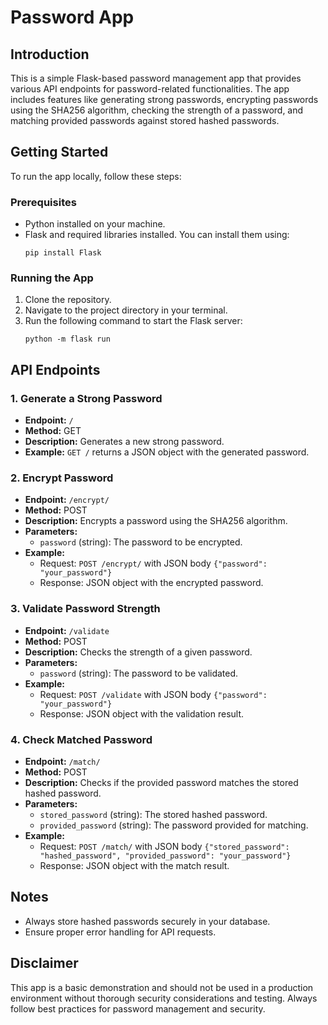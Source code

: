 # Password App

## Introduction
This is a simple Flask-based password management app that provides various API endpoints for password-related functionalities. The app includes features like generating strong passwords, encrypting passwords using the SHA256 algorithm, checking the strength of a password, and matching provided passwords against stored hashed passwords.

## Getting Started
To run the app locally, follow these steps:

### Prerequisites
- Python installed on your machine.
- Flask and required libraries installed. You can install them using:
  ```
  pip install Flask
  ```

### Running the App
1. Clone the repository.
2. Navigate to the project directory in your terminal.
3. Run the following command to start the Flask server:
   ```
   python -m flask run
   ```

## API Endpoints

### 1. Generate a Strong Password
- **Endpoint:** `/`
- **Method:** GET
- **Description:** Generates a new strong password.
- **Example:** `GET /` returns a JSON object with the generated password.

### 2. Encrypt Password
- **Endpoint:** `/encrypt/`
- **Method:** POST
- **Description:** Encrypts a password using the SHA256 algorithm.
- **Parameters:**
  - `password` (string): The password to be encrypted.
- **Example:** 
  - Request: `POST /encrypt/` with JSON body `{"password": "your_password"}`
  - Response: JSON object with the encrypted password.

### 3. Validate Password Strength
- **Endpoint:** `/validate`
- **Method:** POST
- **Description:** Checks the strength of a given password.
- **Parameters:**
  - `password` (string): The password to be validated.
- **Example:**
  - Request: `POST /validate` with JSON body `{"password": "your_password"}`
  - Response: JSON object with the validation result.

### 4. Check Matched Password
- **Endpoint:** `/match/`
- **Method:** POST
- **Description:** Checks if the provided password matches the stored hashed password.
- **Parameters:**
  - `stored_password` (string): The stored hashed password.
  - `provided_password` (string): The password provided for matching.
- **Example:**
  - Request: `POST /match/` with JSON body `{"stored_password": "hashed_password", "provided_password": "your_password"}`
  - Response: JSON object with the match result.

## Notes
- Always store hashed passwords securely in your database.
- Ensure proper error handling for API requests.

## Disclaimer
This app is a basic demonstration and should not be used in a production environment without thorough security considerations and testing. Always follow best practices for password management and security.
